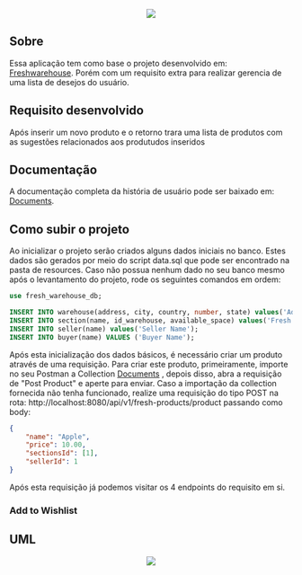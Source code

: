 <p align="center">
        <img src="https://avatars.githubusercontent.com/u/109238400?s=400&u=e5b242311297e5a0b1c2a7e4efd42d523c158b59&v=4">
</p>

## Sobre

Essa aplicação tem como base o projeto desenvolvido em: [Freshwarehouse](https://github.com/javatastico/freshWarehouse).
Porém com um requisito extra para realizar gerencia de uma lista de desejos do usuário.


## Requisito desenvolvido

Após inserir um novo produto e o retorno trara uma lista de produtos com as sugestões relacionados aos 
produtudos inseridos

## Documentação

A documentação completa da história de usuário pode ser baixado em: [Documents](https://github.com/dlcdev/freshWarehouse-david/blob/4c421b49151ca7c206c17558efe90b1056937cb6/Documents/David%20Requisito%206%20-%20Template.pdf).


## Como subir o projeto

Ao inicializar o projeto serão criados alguns dados iniciais no banco. Estes dados são gerados por meio do script data.sql que
pode ser encontrado na pasta de resources. Caso não possua nenhum dado no seu banco mesmo após o levantamento do projeto, rode os seguintes comandos em ordem:

```SQL
use fresh_warehouse_db;

INSERT INTO warehouse(address, city, country, number, state) values('Address 1', 'City 1', 'Country 1', 1, 'State 1');
INSERT INTO section(name, id_warehouse, available_space) values('Fresh', 1, 100);
INSERT INTO seller(name) values('Seller Name');
INSERT INTO buyer(name) VALUES ('Buyer Name');
```

Após esta inicialização dos dados básicos, é necessário criar um produto através de uma requisição.
Para criar este produto, primeiramente,
importe no seu Postman a Collection [Documents](https://github.com/MateusMeli/freshWarehouse-Mateus/blob/feature/US06_Wishlist/Documents/collections/US06%20-%20Mateus.postman_collection.json)
, depois disso, abra a requisição de "Post Product" e aperte para enviar. Caso a importação da collection
fornecida não tenha funcionado, realize uma requisição do tipo POST na rota:
http://localhost:8080/api/v1/fresh-products/product passando como body:

```JSON
{
    "name": "Apple",
    "price": 10.00,
    "sectionsId": [1],
    "sellerId": 1
}
```

Após esta requisição já podemos visitar os 4 endpoints do requisito em si.

### Add to Wishlist


## UML

<p align="center">
  <img src="https://github.com/MateusMeli/freshWarehouse-Mateus/blob/feature/US06_Wishlist/Documents/UML.png?raw=true">
</p>